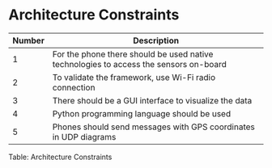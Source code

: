 # Architecture Constraints

|Number|Description|
|-|---------|
|1|For the phone there should be used native technologies to access the sensors on-board|
|2|To validate the framework, use Wi-Fi radio connection |
|3|There should be a GUI interface to visualize the data|
|4|Python programming language should be used|
|5|Phones should send messages with GPS coordinates in UDP diagrams|
Table: Architecture Constraints
